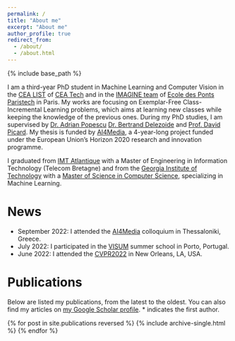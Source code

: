 ```yaml
---
permalink: /
title: "About me"
excerpt: "About me"
author_profile: true
redirect_from: 
  - /about/
  - /about.html
---
```



{% include base_path %}


I am a third-year PhD student in Machine Learning and Computer Vision in the [CEA LIST](https://list.cea.fr) of [CEA Tech](https://www.cea-tech.fr) and in the [IMAGINE team](http://imagine.enpc.fr/) of [Ecole des Ponts Paristech](http://www.enpc.fr/) in Paris. My works are focusing on Exemplar-Free Class-Incremental Learning problems, which aims at learning new classes while keeping the knowledge of the previous ones. During my PhD studies, I am supervised by [Dr. Adrian Popescu](https://scholar.google.com/citations?user=fjsa2GYAAAAJ) [Dr. Bertrand Delezoide](https://scholar.google.fr/citations?user=IZczNpUAAAAJ) and [Prof. David Picard](https://davidpicard.github.io).
My thesis is funded by [AI4Media](https://www.ai4media.eu/), a 4-year-long project funded under the European Union’s Horizon 2020 research and innovation programme.

I graduated from [IMT Atlantique](https://www.imt-atlantique.fr/en) with a Master of Engineering in Information Technology (Telecom Bretagne) and from the [Georgia Institute of Technology](https://www.gatech.edu/) with a [Master of Science in Computer Science](https://catalog.gatech.edu/programs/computer-science-ms/), specializing in Machine Learning.

News
======
- September 2022: I attended the [AI4Media](https://www.ai4media.eu) colloquium in Thessaloniki, Greece.
- July 2022: I participated in the [VISUM](https://visum.inesctec.pt/) summer school in Porto, Portugal.
- June 2022: I attended the [CVPR2022](https://cvpr2022.thecvf.com/) in New Orleans, LA, USA.

Publications
======
Below are listed my publications, from the latest to the oldest. You can also find my articles on [my Google Scholar profile](https://scholar.google.com/citations?user=oKWj7yQAAAAJ). * indicates the first author.

{% for post in site.publications reversed %}
  {% include archive-single.html %}
{% endfor %}
